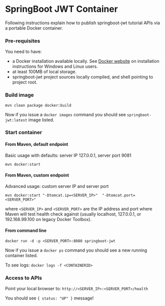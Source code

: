# SpringBoot JWT Container

Following instructions explain how to publish springboot-jwt tutorial APIs via a portable Docker container.

### Pre-requisites
You need to have:
- a Docker installation available locally. See [Docker website](https://docs.docker.com/install/) on installation instructions for Windows and Linux users.
- at least 100MB of local storage.
- springboot-jwt project sources locally compiled, and shell pointing to project root.


### Build image
`mvn clean package docker:build`

Now if you issue a `docker images` command you should see `springboot-jwt:latest` image listed.


### Start container

#### From Maven, default endpoint
Basic usage with defaults: server IP 127.0.0.1, server port 9081

`mvn docker:start`

#### From Maven, custom endpoint
Advanced usage: custom server IP and server port

`mvn docker:start "-Dtomcat.ip=<SERVER_IP>"  "-Dtomcat.port=<SERVER_PORT>"`

where `<SERVER_IP>` and `<SERVER_PORT>` are the IP address and port where Maven will test health check against (usually localhost, 127.0.0.1, or 192.168.99.100 on legacy Docker Toolbox).

#### From command line
`docker run -d -p <SERVER_PORT>:8080 springboot-jwt`

Now if you issue a `docker ps` command you should see a new running container listed.

To see logs:
`docker logs -f <CONTAINERID>`

### Access to APIs
Point your local browser to:
`http://<SERVER_IP>:<SERVER_PORT>/health`

You should see `{ status: "UP" }` message!